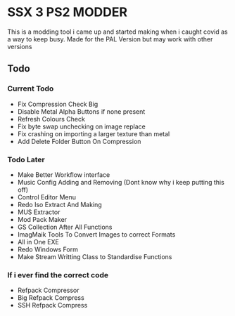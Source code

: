 
# SSX 3 PS2 MODDER

This is a modding tool i came up and started making when i caught covid as a way to keep busy. Made for the PAL Version but may work with other versions


## Todo

### Current Todo
- Fix Compression Check Big
- Disable Metal Alpha Buttons if none present
- Refresh Colours Check
- Fix byte swap unchecking on image replace
- Fix crashing on importing a larger texture than metal
- Add Delete Folder Button On Compression

### Todo Later
- Make Better Workflow interface
- Music Config Adding and Removing (Dont know why i keep putting this off)
- Control Editor Menu
- Redo Iso Extract And Making
- MUS Extractor
- Mod Pack Maker
- GS Collection After All Functions
- ImagMaik Tools To Convert Images to correct Formats
- All in One EXE
- Redo Windows Form
- Make Stream Writting Class to Standardise Functions

### If i ever find the correct code
- Refpack Compressor
- Big Refpack Compress
- SSH Refpack Compress